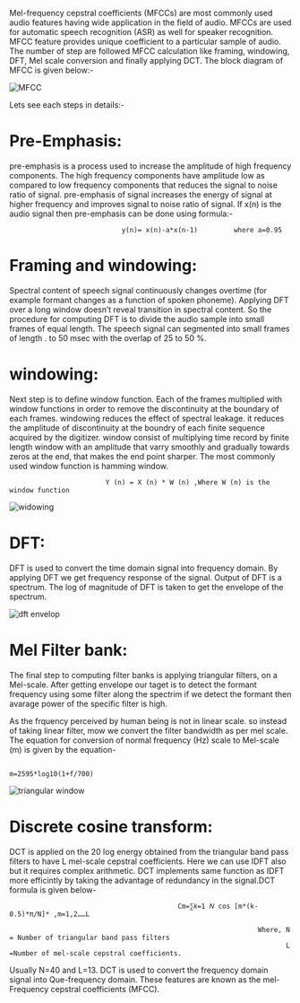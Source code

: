 Mel-frequency cepstral coefficients (MFCCs) are most commonly used audio features having wide application in the field of audio. MFCCs are used for automatic speech
recognition (ASR) as well for speaker recognition. MFCC feature provides unique coefficient to a particular sample of audio. The number of step are followed MFCC
calculation like framing, windowing, DFT, Mel scale conversion and finally applying DCT. 
The block diagram of MFCC is given below:-



![MFCC](https://user-images.githubusercontent.com/58771064/98448633-71ca0800-2153-11eb-8c1f-b32898857aeb.png)


Lets see each steps in details:-

# Pre-Emphasis: 
pre-emphasis is a process used to increase the amplitude of high frequency components. The high frequency components have amplitude low as compared to low
frequency components that reduces the signal to noise ratio of signal. pre-emphasis of signal increases the energy of signal at higher frequency and improves signal to noise ratio of signal. If x(n) is the audio signal then pre-emphasis can be done using formula:-

                                y(n)= x(n)-a*x(n-1)         where a=0.95
# Framing and windowing: 
Spectral content of speech signal continuously changes overtime (for example formant changes as a function of spoken phoneme). Applying DFT over a long window doesn’t reveal transition in spectral content. So the procedure for computing DFT is to divide the audio sample into small frames of equal length. The speech signal can segmented into small frames of length . to 50 msec with the overlap of 25 to 50 %. 

# windowing:
Next step is to define window function. Each of the frames multiplied with window functions in order to remove the discontinuity at the boundary of each frames. windowing reduces the effect of spectral leakage. it reduces the amplitude of discontinuity at the boundry of each finite sequence acquired by the digitizer. window consist of multiplying time record by finite length window with an amplitude that varry smoothly and gradually towards zeros at the end, that makes the end point sharper. The most commonly used window function is hamming window.

                            Y (n) = X (n) * W (n) ,Where W (n) is the window function


![widowing](https://user-images.githubusercontent.com/58771064/98449109-ef434780-2156-11eb-9250-42e6ceaa5c16.png)

# DFT:
DFT is used to convert the time domain signal into frequency domain. By applying DFT we get frequency response of the signal. Output of DFT is a spectrum. The log of
magnitude of DFT is taken to get the envelope of the spectrum.

![dft envelop](https://user-images.githubusercontent.com/58771064/98449187-75f82480-2157-11eb-83fa-e1e05a8783e2.png)


# Mel Filter bank: 
The final step to computing filter banks is applying triangular filters, on a Mel-scale. After getting envelope our taget is to detect the formant frequency using some filter along the spectrim if we detect the formant then avarage power of the specific filter is high. 

As the frquency perceived by human being is not in linear scale. so instead of taking linear filter, mow we convert the filter bandwidth as per mel scale. The equation for conversion of normal frequency (Hz) scale to Mel-scale (m) is given by the equation-
                                                         
                                                         m=2595*log10(1+f/700)

![triangular window](https://user-images.githubusercontent.com/58771064/98449349-d5a2ff80-2158-11eb-9c10-864c797fe71f.png)

# Discrete cosine transform:
DCT is applied on the 20 log energy obtained from the triangular band pass filters to have L mel-scale cepstral coefficients. Here we can use IDFT also but it requires complex arithmetic. DCT implements same function as IDFT more efficintly by taking the advantage of redundancy in the signal.DCT formula is given below-

                                              Cm=∑𝑘=1 𝑁 cos [m*(k-0.5)*π/N]* ,m=1,2……L

                                                                  Where, N = Number of triangular band pass filters
                                                                         L =Number of mel-scale cepstral coefficients.                                                                                 
Usually N=40 and L=13. DCT is used to convert the frequency domain signal into Que-frequency domain. These features are known as the mel-Frequency cepstral coefficients (MFCC).





                                            
